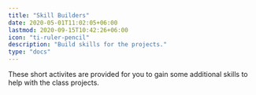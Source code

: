```yaml
---
title: "Skill Builders"
date: 2020-05-01T11:02:05+06:00
lastmod: 2020-09-15T10:42:26+06:00
icon: "ti-ruler-pencil"
description: "Build skills for the projects."
type: "docs"
---
```


These short activites are provided for you to gain some additional skills to help with the class projects.
